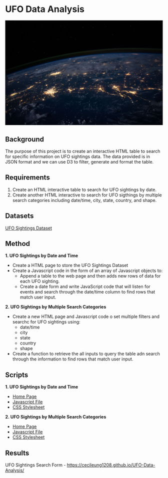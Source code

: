 # UFO Data Analysis

![Image](https://github.com/cecileung1208/Javascript-Challenge-UFOs/blob/main/UFO%20-%20Level%201/static/images/nasa.jpg)

## Background

The purpose of this project is to create an interactive HTML table to search for specific information on UFO sightings data.  The data provided is in JSON format and we can use D3 to filter, generate and format the table.

## Requirements

1) Create an HTML interactive table to search for UFO sightings by date.
2) Create another HTML interactive to search for UFO sigthings by multiple search categories including date/time, city, state, country, and shape.

## Datasets

[UFO Sightings Dataset](https://github.com/cecileung1208/UFO-Data-Analysis/blob/main/UFO%20-%20Level%201/static/js/data.js)

## Method

**1. UFO Sightings by Date and Time**
* Create a HTML page to store the UFO Sightings Dataset
* Create a Javascript code in the form of an array of Javascript objects to:
  * Append a table to the web page and then adds new rows of data for each UFO sighting.
  * Create a date form and write JavaScript code that will listen for events and search through the date/time column to find rows that match user input.

**2. UFO Sightings by Multiple Search Categories**
* Create a new HTML page and Javascript code o set multiple filters and searchc for UFO sightings using:
  *  date/time
  *  city
  *  state
  *  country
  *  shape
* Create a function to retrieve the all inputs to query the table adn search through the information to find rows that match user input.

## Scripts

**1. UFO Sightings by Date and Time**
* [Home Page](https://github.com/cecileung1208/UFO-Data-Analysis/blob/main/UFO%20-%20Level%201/index.html)
* [Javascript File](https://github.com/cecileung1208/UFO-Data-Analysis/blob/main/UFO%20-%20Level%201/static/js/app.js)
* [CSS Stylesheet](https://github.com/cecileung1208/UFO-Data-Analysis/blob/main/UFO%20-%20Level%201/static/css/style.css)

**2. UFO Sightings by Multiple Search Categories**
* [Home Page](https://github.com/cecileung1208/UFO-Data-Analysis/blob/main/UFO%20-%20Level%202/index.html)
* [Javascript File](https://github.com/cecileung1208/UFO-Data-Analysis/blob/main/UFO%20-%20Level%202/static/js/app.js)
* [CSS Stylesheet](https://github.com/cecileung1208/UFO-Data-Analysis/tree/main/UFO%20-%20Level%202/static/css)


## Results

UFO Sightings Search Form - https://cecileung1208.github.io/UFO-Data-Analysis/

